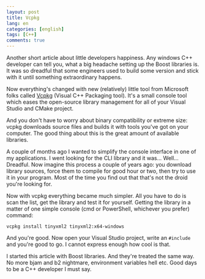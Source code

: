 ```yaml
---
layout: post
title: Vcpkg
lang: en
categories: [english]
tags: [C++]
comments: true
---
```


Another short article about little developers happiness. Any windows C++ developer can tell you, what a big headache setting up the Boost libraries is. It was so dreadful that some engineers used to build some version and stick with it until something extraordinary happens. 

Now everything's changed with new (relatively) little tool from Microsoft folks called [Vcpkg](https://github.com/Microsoft/vcpkg) (Visual C++ Packaging tool). It's a small console tool which eases the open-source library management for all of your Visual Studio and CMake project.

And you don't have to worry about binary compatibility or extreme size: vcpkg downloads source files and builds it with tools you've got on your computer. The good thing about this is the great amount of available libraries. 

A couple of months ago I wanted to simplify the console interface in one of my applications. I went looking for the CLI library and it was... Well... Dreadful. Now imagine this process a couple of years ago: you download library sources, force them to compile for good hour or two, then try to use it in your program. Most of the time you find out that that's not the droid you're looking for. 

Now with vcpkg everything became much simpler. All you have to do is scan the list, get the library and test it for yourself. Getting the library in a matter of one simple console (cmd or PowerShell, whichever you prefer) command:

```
vcpkg install tinyxml2 tinyxml2:x64-windows
```

And you're good. Now open your Visual Studio project, write an ```#include``` and you're good to go. I cannot express enough how cool is that. 

I started this article with Boost libraries. And they're treated the same way. No more bjam and b2 nightmare, environment variables hell etc. Good days to be a C++ developer I must say.